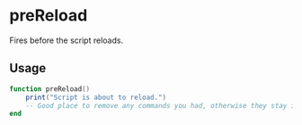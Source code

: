 # preReload

Fires before the script reloads.

## Usage

```lua
function preReload()
    print("Script is about to reload.")
    -- Good place to remove any commands you had, otherwise they stay in memory.
end
```
